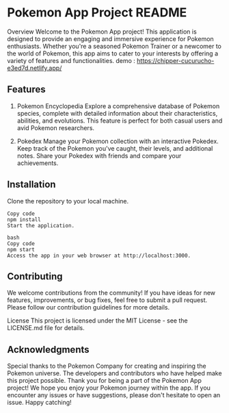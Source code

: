 ﻿# Pokemon App Project README
Overview
Welcome to the Pokemon App project! This application is designed to provide an engaging and immersive experience for Pokemon enthusiasts. Whether you're a seasoned Pokemon Trainer or a newcomer to the world of Pokemon, this app aims to cater to your interests by offering a variety of features and functionalities.
demo : https://chipper-cucurucho-e3ed7d.netlify.app/
## Features
1. Pokemon Encyclopedia
Explore a comprehensive database of Pokemon species, complete with detailed information about their characteristics, abilities, and evolutions. This feature is perfect for both casual users and avid Pokemon researchers.

2. Pokedex
Manage your Pokemon collection with an interactive Pokedex. Keep track of the Pokemon you've caught, their levels, and additional notes. Share your Pokedex with friends and compare your achievements.


## Installation
Clone the repository to your local machine.

``````
Copy code
npm install
Start the application.

bash
Copy code
npm start
Access the app in your web browser at http://localhost:3000.
``````
## Contributing
We welcome contributions from the community! If you have ideas for new features, improvements, or bug fixes, feel free to submit a pull request. Please follow our contribution guidelines for more details.

License
This project is licensed under the MIT License - see the LICENSE.md file for details.

## Acknowledgments
Special thanks to the Pokemon Company for creating and inspiring the Pokemon universe.
The developers and contributors who have helped make this project possible.
Thank you for being a part of the Pokemon App project! We hope you enjoy your Pokemon journey within the app. If you encounter any issues or have suggestions, please don't hesitate to open an issue. Happy catching!
